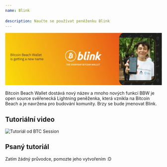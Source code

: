 ```yaml
---
name: Blink

description: Naučte se používat peněženku Blink
---
```


![obálka](assets/cover.webp)

Bitcoin Beach Wallet dostává nový název a mnoho nových funkcí
BBW je open source svěřenecká Lightning peněženka, která vznikla na Bitcoin Beach a je navržena pro budování komunity. Brzy se bude jmenovat Blink.

## Tutoriální video

![Tutoriál od BTC Session](https://youtu.be/q3QwxCd1EZE)

## Psaný tutoriál

Zatím žádný průvodce, pomozte jeho vytvořením :D